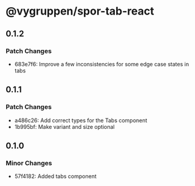 # @vygruppen/spor-tab-react

## 0.1.2

### Patch Changes

- 683e7f6: Improve a few inconsistencies for some edge case states in tabs

## 0.1.1

### Patch Changes

- a486c26: Add correct types for the Tabs component
- 1b995bf: Make variant and size optional

## 0.1.0

### Minor Changes

- 57f4182: Added tabs component
